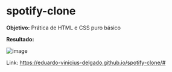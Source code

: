 ﻿# spotify-clone

**Objetivo:** Prática de HTML e CSS puro básico

**Resultado:**

![image](https://github.com/eduardo-vinicius-delgado/spotify-clone/assets/98720392/5e34c9f7-d4b0-4062-a086-69cc8b6d69d0)

Link: https://eduardo-vinicius-delgado.github.io/spotify-clone/#
